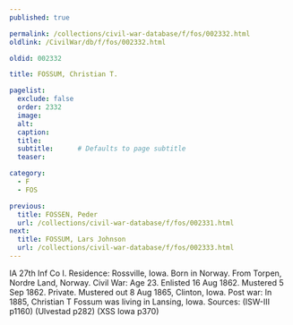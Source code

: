 ```yaml
---
published: true

permalink: /collections/civil-war-database/f/fos/002332.html
oldlink: /CivilWar/db/f/fos/002332.html

oldid: 002332

title: FOSSUM, Christian T.

pagelist:
  exclude: false
  order: 2332
  image: 
  alt:
  caption:
  title:
  subtitle:      # Defaults to page subtitle
  teaser:

category: 
  - F 
  - FOS

previous:
  title: FOSSEN, Peder
  url: /collections/civil-war-database/f/fos/002331.html  
next:
  title: FOSSUM, Lars Johnson
  url: /collections/civil-war-database/f/fos/002333.html   
---
```

IA 27th Inf Co I. Residence: Rossville, Iowa. Born in Norway. From Torpen, Nordre Land, Norway. Civil War: Age 23. Enlisted 16 Aug 1862. Mustered 5 Sep 1862. Private. Mustered out 8 Aug 1865, Clinton, Iowa. Post war: In 1885, Christian T Fossum was living in Lansing, Iowa. Sources: (ISW-III p1160) (Ulvestad p282) (XSS Iowa p370)